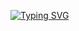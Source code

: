 [![Typing SVG](https://readme-typing-svg.demolab.com?font=JetBrains+Mono&pause=1000&width=435&lines=%22Easy+to+write%22(no+repetition%2C+clear+logic);%22Assuring+to+use%22(stable%2C+secure);%22worry-free+to+modify%22(no+chain+errors))](https://git.io/typing-svg)
